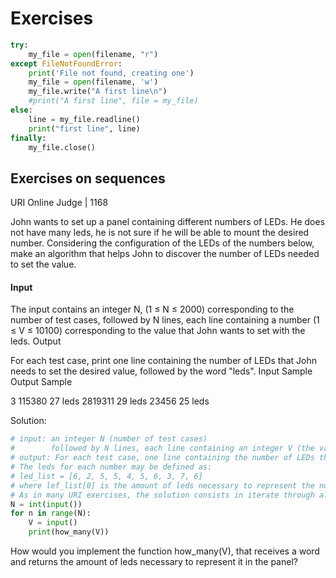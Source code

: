 # Exercises


```python
try:
    my_file = open(filename, "r")
except FileNotFoundError:
    print('File not found, creating one')
    my_file = open(filename, 'w')
    my_file.write("A first line\n")
    #print("A first line", file = my_file)
else:
    line = my_file.readline()
    print("first line", line)
finally:
    my_file.close()
```


## Exercises on sequences
URI Online Judge | 1168

John wants to set up a panel containing different numbers of LEDs. He does not have many leds, he is not sure if he will be able to mount the desired number. Considering the configuration of the LEDs of the numbers below, make an algorithm that helps John to discover the number of LEDs needed to set the value.

#### Input
The input contains an integer N, (1 ≤ N ≤ 2000) corresponding to the number of test cases, followed by N lines, each line containing a number (1 ≤ V ≤ 10100) corresponding to the value that John wants to set with the leds.
Output

For each test case, print one line containing the number of LEDs that John needs to set the desired value, followed by the word "leds".
Input Sample 	Output Sample

3
115380          27 leds
2819311         29 leds
23456           25 leds

Solution:
```python
# input: an integer N (number of test cases)
#        followed by N lines, each line containing an integer V (the value that John wants to set with the leds)
# output: For each test case, one line containing the number of LEDs that John needs to set the desired value, followed by the word "leds"
# The leds for each number may be defined as:
# led_list = [6, 2, 5, 5, 4, 5, 6, 3, 7, 6]
# where lef_list[0] is the amount of leds necessary to represent the number 0 in the panel.
# As in many URI exercises, the solution consists in iterate through all the N test cases and execute a computation for each test case:
N = int(input())
for n in range(N):
    V = input()
    print(how_many(V))
```
How would you implement the function how_many(V), that receives a word and returns the amount of leds necessary to represent it in the panel?



